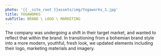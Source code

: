 ```yaml
---
photo: '{{ _site_root }}assets/img/Yogaworks_1.jpg'
title: YOGAWORKS
subTitle: BRAND \ LOGO \ MARKETING
---
```

<p>The company was undergoing a shift in their target market, and wanted to reflect that within the brand. In transitioning from a bohemian brand style into a more modern, youthful, fresh look, we updated elements including their logo, marketing materials and imagery.</p>